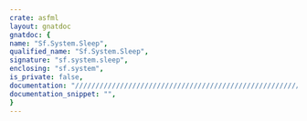 ```yaml
---
crate: asfml
layout: gnatdoc
gnatdoc: {
name: "Sf.System.Sleep",
qualified_name: "Sf.System.Sleep",
signature: "sf.system.sleep",
enclosing: "sf.system",
is_private: false,
documentation: "//////////////////////////////////////////////////////////\n//////////////////////////////////////////////////////////\n//////////////////////////////////////////////////////////",
documentation_snippet: "",
}
---
```

